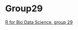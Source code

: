 # Group29

[R for Bio Data Science, group 29](https://raw.githack.com/Jasmingade/group_29/main/doc/presentation.html)


